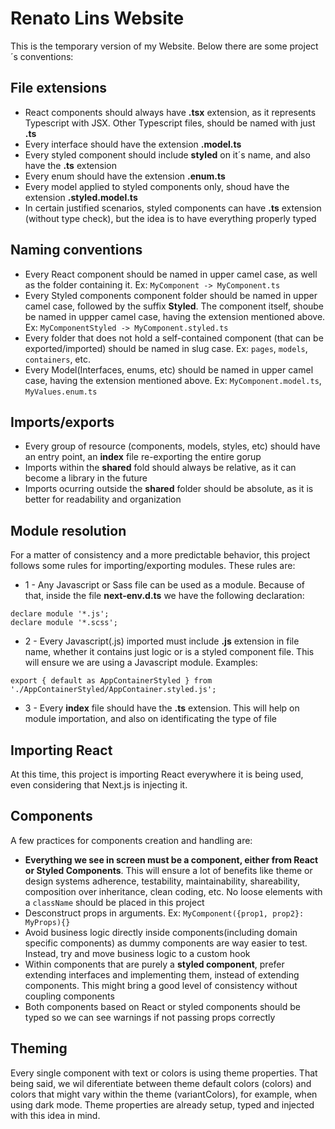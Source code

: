 # Renato Lins Website

This is the temporary version of my Website. Below there are some project´s conventions:

## File extensions

* React components should always have __.tsx__ extension, as it represents Typescript with JSX. Other Typescript files, should be named with just __.ts__
* Every interface should have the extension __.model.ts__
* Every styled component should include __styled__ on it´s name, and also have the __.ts__ extension
* Every enum should have the extension __.enum.ts__
* Every model applied to styled components only, shoud have the extension __.styled.model.ts__
* In certain justified scenarios, styled components can have __.ts__ extension (without type check), but the idea is to have everything properly typed

## Naming conventions

* Every React component should be named in upper camel case, as well as the folder containing it. Ex: ```MyComponent -> MyComponent.ts```
* Every Styled components component folder should be named in upper camel case, followed by the suffix __Styled__. The component itself, shoube be named in uppper camel case, having the extension mentioned above. Ex: ```MyComponentStyled -> MyComponent.styled.ts```
* Every folder that does not hold a self-contained component (that can be exported/imported) should be named in slug case. Ex: ```pages```, ```models```, ```containers```, etc.
* Every Model(Interfaces, enums, etc) should be named in upper camel case, having the extension mentioned above. Ex: ```MyComponent.model.ts```, ```MyValues.enum.ts```
  
## Imports/exports

* Every group of resource (components, models, styles, etc) should have an entry point, an __index__ file re-exporting the entire gorup
* Imports within the __shared__ fold should always be relative, as it can become a library in the future
* Imports ocurring outside the __shared__ folder should be absolute, as it is better for readability and organization

## Module resolution

For a matter of consistency and a more predictable behavior, this project follows some rules for importing/exporting modules. These rules are:

* 1 - Any Javascript or Sass file can be used as a module. Because of that, inside the file __next-env.d.ts__ we have the following declaration: 

```
declare module '*.js';
declare module '*.scss';
```

* 2 - Every Javascript(.js) imported must include __.js__ extension in file name, whether it contains just logic or is a styled component file. This will ensure we are using a Javascript module. Examples:

```
export { default as AppContainerStyled } from './AppContainerStyled/AppContainer.styled.js';
```

* 3 - Every __index__ file should have the __.ts__ extension. This will help on module importation, and also on identificating the type of file

## Importing React

At this time, this project is importing React everywhere it is being used, even considering that Next.js is injecting it.

## Components

A few practices for components creation and handling are:

* __Everything we see in screen must be a component, either from React or Styled Components__. This will ensure a lot of benefits like theme or design systems adherence, testability, maintainability, shareability, composition over inheritance, clean coding, etc. No loose elements with a ```className``` should be placed in this project
* Desconstruct props in arguments. Ex: ```MyComponent({prop1, prop2}: MyProps){}```
* Avoid business logic directly inside components(including domain specific components) as dummy components are way easier to test. Instead, try and move business logic to a custom hook
* Within components that are purely a __styled component__, prefer extending interfaces and implementing them, instead of extending components. This might bring a good level of consistency without coupling components
* Both components based on React or styled components should be typed so we can see warnings if not passing props correctly

## Theming

Every single component with text or colors is using theme properties. That being said, we wil diferentiate between theme default colors (colors) and colors that might vary within the theme (variantColors), for example, when using dark mode. Theme properties are already setup, typed and injected with this idea in mind.


